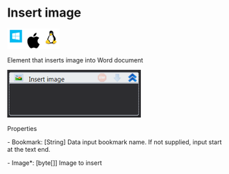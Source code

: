 # Insert image

![](<../../../.gitbook/assets/image (50).png>)

Element that inserts image into Word document

![](<../../../.gitbook/assets/image (310).png>)

Properties

&#x20;\- Bookmark: \[String] Data input bookmark name. If not supplied, input start at the text end.

&#x20;\- Image\*: \[byte\[]] Image to insert
